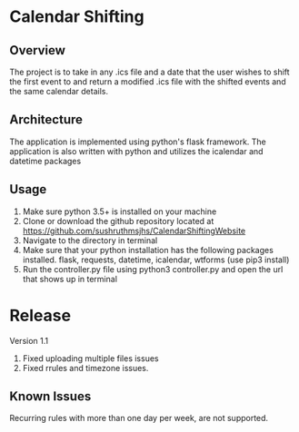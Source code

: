 # Calendar Shifting
## Overview
The project is to take in any .ics file and a date that the user wishes to shift the first event to and return a modified .ics file with the shifted events and the same calendar details.
## Architecture
The application is implemented using python's flask framework. The application is also written with python and utilizes the icalendar and datetime packages

## Usage
1. Make sure python 3.5+ is installed on your machine
2. Clone or download the github repository located at https://github.com/sushruthmsjhs/CalendarShiftingWebsite
3. Navigate to the directory in terminal
4. Make sure that your python installation has the following packages installed. flask, requests, datetime, icalendar, wtforms (use pip3 install)
4. Run the controller.py file using python3 controller.py and open the url that shows up in terminal 


# Release 
Version 1.1
1. Fixed uploading multiple files issues
2. Fixed rrules and timezone issues.

## Known Issues
Recurring rules with more than one day per week, are not supported.

